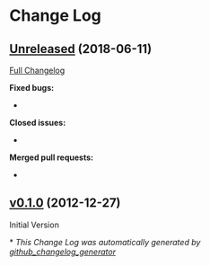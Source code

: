 # Change Log

## [Unreleased](https://github.com/brandocorp/kitchen-libvirt/tree/unreleased) (2018-06-11)
[Full Changelog](https://github.com/test-kitchen/kitchen-libvirt/compare/v0.1.0...unreleased)

**Fixed bugs:**

- 

**Closed issues:**

- 

**Merged pull requests:**

- 


## [v0.1.0](https://github.com/test-kitchen/kitchen-libvirt/tree/v0.1.0) (2012-12-27)

Initial Version

\* *This Change Log was automatically generated by [github_changelog_generator](https://github.com/skywinder/Github-Changelog-Generator)*
